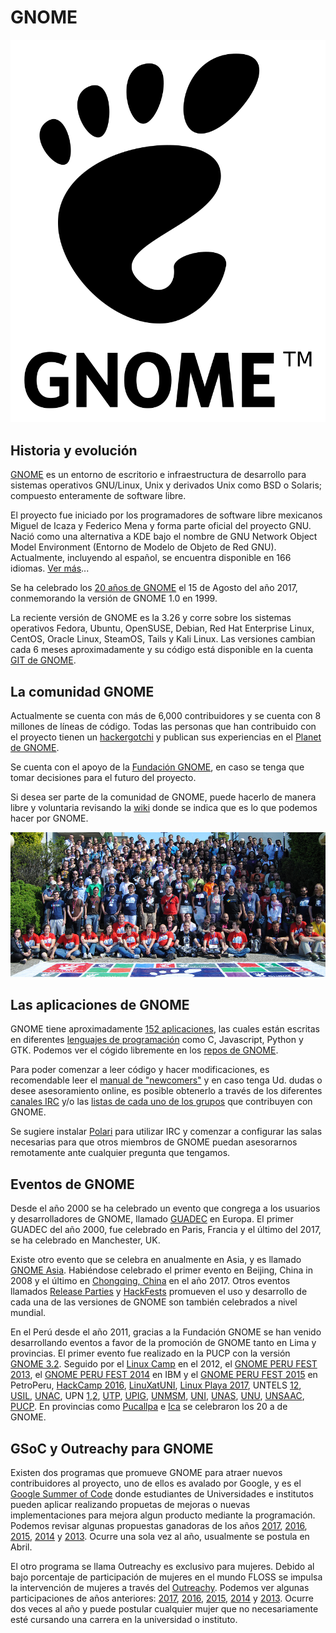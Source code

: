# GNOME
<p align="center">
<img src="https://github.com/jinca/GNU_Linux/blob/master/Images/Gnomelogo.svg">
</p>


## Historia y evolución

[GNOME](https://www.gnome.org/) es un entorno de escritorio e infraestructura de desarrollo para sistemas operativos GNU/Linux, Unix y derivados Unix como BSD o Solaris; compuesto enteramente de software libre.

El proyecto fue iniciado por los programadores de software libre mexicanos Miguel de Icaza y Federico Mena y forma parte oficial del proyecto GNU. Nació como una alternativa a KDE bajo el nombre de GNU Network Object Model Environment (Entorno de Modelo de Objeto de Red GNU). Actualmente, incluyendo al español, se encuentra disponible en 166 idiomas. [Ver más](https://es.wikipedia.org/wiki/GNOME)...

Se ha celebrado los [20 años de GNOME](https://www.gnome.org/news/2017/08/twenty-years-strong/) el 15 de Agosto del año 2017, conmemorando la versión de GNOME 1.0 en 1999. 

La reciente versión de GNOME es la 3.26 y corre sobre los sistemas operativos Fedora, Ubuntu, OpenSUSE, Debian, Red Hat Enterprise Linux, CentOS, Oracle Linux, SteamOS, Tails y Kali Linux. Las versiones cambian cada 6 meses aproximadamente y su código está disponible en la cuenta [GIT de GNOME](https://git.gnome.org//browse/).

## La comunidad GNOME

Actualmente se cuenta con más de 6,000 contribuidores y se cuenta con 8 millones de líneas de código. Todas las personas que han contribuido con el proyecto tienen un [hackergotchi](http://planet.gnome.org/heads/) y publican sus experiencias en el [Planet de GNOME](http://planet.gnome.org/).

Se cuenta con el apoyo de la [Fundación GNOME](https://www.gnome.org/foundation/), en caso se tenga que tomar decisiones para el futuro del proyecto.

Si desea ser parte de la comunidad de GNOME, puede hacerlo de manera libre y voluntaria revisando la [wiki](https://wiki.gnome.org/Community) donde se indica que es lo que podemos hacer por GNOME.

<p align="center">
<img src="https://github.com/jinca/GNU_Linux/blob/master/Images/guadec2012.png">
</p>

## Las aplicaciones de GNOME

GNOME tiene aproximadamente [152 aplicaciones](https://wiki.gnome.org/Apps), las cuales están escritas en diferentes [lenguajes de programación](https://developer.gnome.org/) como C, Javascript, Python y GTK. Podemos ver el cógido libremente en los [repos de GNOME](https://git.gnome.org//browse/).

Para poder comenzar a leer código y hacer modificaciones, es recomendable leer el [manual de "newcomers"](https://wiki.gnome.org/Newcomers/) y en caso tenga Ud. dudas o desee asesoramiento online, es posible obtenerlo a través de los diferentes [canales IRC](https://wiki.gnome.org/Community/GettingInTouch/IRC) y/o las [listas de cada uno de los grupos](https://mail.gnome.org/archives/) que contribuyen con GNOME.

Se sugiere instalar [Polari](https://help.gnome.org/users/polari/stable/) para utilizar IRC y comenzar a configurar las salas necesarias para que otros miembros de GNOME puedan asesorarnos remotamente ante cualquier pregunta que tengamos.

## Eventos de GNOME

Desde el año 2000 se ha celebrado un evento que congrega a los usuarios y desarrolladores de GNOME, llamado [GUADEC](https://en.wikipedia.org/wiki/GNOME_Users_And_Developers_European_Conference) en Europa. El primer GUADEC del año 2000, fue celebrado en Paris, Francia y el último del 2017, se ha celebrado en Manchester, UK. 

Existe otro evento que se celebra en anualmente en Asia, y es llamado [GNOME Asia](https://wiki.gnome.org/GnomeAsia). Habiéndose celebrado el primer evento en Beijing, China in 2008 y el último en [Chongqing, China](https://www.gnome.org/news/2017/05/gnome-asia-summit-2017-to-be-hosted-in-chongqing-china/) en el año 2017. Otros eventos llamados [Release Parties](https://wiki.gnome.org/Events/ReleaseParties) y [HackFests](https://wiki.gnome.org/Hackfests) promueven el uso y desarrollo de cada una de las versiones de GNOME son también celebrados a nivel mundial.

En el Perú desde el año 2011, gracias a la Fundación GNOME se han venido desarrollando eventos a favor de la promoción de GNOME tanto en Lima y provincias. El primer evento fue realizado en la PUCP con la versión [GNOME 3.2](https://lleksah.wordpress.com/2011/12/12/release-party-gnome-peru/). Seguido por el [Linux Camp](https://lleksah.wordpress.com/2012/05/29/linux-camp-peru-2012/) en el 2012, el [GNOME PERU FEST 2013](https://lleksah.wordpress.com/2013/05/01/gnomeperu2013/), el [GNOME PERU FEST 2014](https://lleksah.wordpress.com/2014/06/30/gnomeperufest2014-was-celebrated-in-ibm-peru/) en IBM y el [GNOME PERU FEST 2015](https://lleksah.wordpress.com/2015/03/19/i-organize-therefore-i-am-gnome-peru-fest-2015/) en PetroPeru, [HackCamp 2016](https://lleksah.wordpress.com/2016/03/07/hack-camp-2016-fedora-gnome/), [LinuXatUNI](https://lleksah.wordpress.com/2016/11/29/linuxatuni/), [Linux Playa 2017](https://lleksah.wordpress.com/2017/03/09/linuxplaya-2017-the-fedora-and-gnome-fest-at-the-beach/), UNTELS [1](https://lleksah.wordpress.com/2016/12/10/fedora-and-gnome-at-the-1er-encuentro-de-tecnologia-e-innovacion-macro-region-lima-2016-conference/)[2](https://lleksah.wordpress.com/2017/02/03/taking-time-out-for-fedora-and-gnome/), [USIL](https://lleksah.wordpress.com/2017/01/06/fedora-and-gnome-on-vbox-at-usil/), [UNAC](https://lleksah.wordpress.com/2017/10/25/gtk-talk-at-unac/), UPN [1](https://lleksah.wordpress.com/2016/10/29/fedora-and-gnome-at-seisco-2016/),[2](https://lleksah.wordpress.com/2017/04/23/about-the-fedora-and-gnome-workshop-at-flisol-lima-norte-2017/), [UTP](https://lleksah.wordpress.com/2016/11/12/fedora-and-gnome-at-hack-space-utp-2016/), [UPIG](https://lleksah.wordpress.com/2016/12/04/fedora-and-gnome-at-engineering-week-of-upig/), [UNMSM](https://lleksah.wordpress.com/2016/12/12/python-workshop-on-fedora-and-gnome-at-unmsm/), [UNI](https://lleksah.wordpress.com/2017/03/30/install-fest-2017-in-lima-peru/), [UNAS](https://lleksah.wordpress.com/2017/08/20/recap-workshop-of-gnome-on-fedora-at-conecit-2017/), [UNU](https://lleksah.wordpress.com/2016/08/18/fedora-gnome-at-coneisc2016/), [UNSAAC](https://lleksah.wordpress.com/2017/02/25/fedora-and-gnome-at-unsaac/), [PUCP](https://lleksah.wordpress.com/2017/08/12/confirming-fedora-and-gnome-presence-in-infosoft-2017/). En provincias como [Pucallpa](https://rociodelaguilacruz.blogspot.pe/2017/09/gnome-party-celebracion-de-los-20-anos.html#more) e [Ica](http://eldiariodejorger.blogspot.pe/2017/09/primer-gnome-party-en-ica.html) se celebraron los 20 a de GNOME.

## GSoC y Outreachy para GNOME

Existen dos programas que promueve GNOME para atraer nuevos contribuidores al proyecto, uno de ellos es avalado por Google, y es el [Google Summer of Code](https://wiki.gnome.org/Outreach/SummerOfCode/Students) donde estudiantes de Universidades e institutos pueden aplicar realizando propuetas de mejoras o nuevas implementaciones para mejora algun producto mediante la programación. Podemos revisar algunas propuestas ganadoras de los años [2017](https://wiki.gnome.org/Outreach/SummerOfCode/2017/Ideas), [2016](https://wiki.gnome.org/Outreach/SummerOfCode/2016/Ideas), [2015](https://wiki.gnome.org/Outreach/SummerOfCode/2015/Ideas), [2014](https://wiki.gnome.org/Outreach/SummerOfCode/2014/Ideas) y [2013](https://wiki.gnome.org/Outreach/SummerOfCode/2013/Ideas). Ocurre una sola vez al año, usualmente se postula en Abril.

El otro programa se llama Outreachy es exclusivo para mujeres. Debido al bajo porcentaje de participación de mujeres en el mundo FLOSS se impulsa la intervención de mujeres a través del [Outreachy](https://www.outreachy.org/). Podemos ver algunas participaciones de años anteriores: [2017](https://wiki.gnome.org/Outreachy/2017/MayAugust), [2016](https://wiki.gnome.org/Outreachy/2016/DecemberMarch), [2015](https://wiki.gnome.org/Outreachy/2015/MayAugust), [2014](https://wiki.gnome.org/OutreachProgramForWomen/2014/MayAugust) y [2013](https://wiki.gnome.org/OutreachProgramForWomen/2013/DecemberMarch). Ocurre dos veces al año y puede postular cualquier mujer que no necesariamente esté cursando una carrera en la universidad o instituto.
